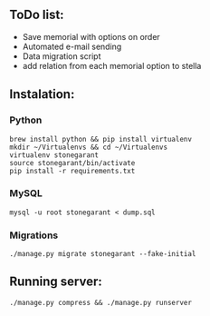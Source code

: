 ## ToDo list:

* Save memorial with options on order
* Automated e-mail sending
* Data migration script
* add relation from each memorial option to stella


## Instalation:

### Python
	
    brew install python && pip install virtualenv
    mkdir ~/Virtualenvs && cd ~/Virtualenvs
    virtualenv stonegarant
    source stonegarant/bin/activate
    pip install -r requirements.txt

### MySQL
    
	mysql -u root stonegarant < dump.sql

### Migrations

    ./manage.py migrate stonegarant --fake-initial


## Running server:

	./manage.py compress && ./manage.py runserver